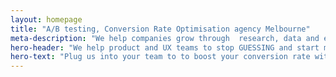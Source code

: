 ```yaml
---
layout: homepage
title: "A/B testing, Conversion Rate Optimisation agency Melbourne"
meta-description: "We help companies grow through  research, data and experimentation"
hero-header: "We help product and UX teams to stop GUESSING and start making strategic design decisions informed by DATA"
hero-text: "Plug us into your team to to boost your conversion rate with A/B testing, delight your existing customers and reduce the cost of acquiring new ones"
---
```


